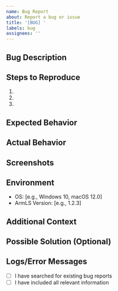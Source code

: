 ```yaml
---
name: Bug Report
about: Report a bug or issue
title: '[BUG] '
labels: bug
assignees: ''
---
```


## Bug Description
<!-- Provide a clear and concise description of the bug -->

## Steps to Reproduce
1. 
2. 
3. 
<!-- Add more steps as needed -->

## Expected Behavior
<!-- Describe what you expected to happen -->

## Actual Behavior
<!-- Describe what actually happened -->

## Screenshots
<!-- If applicable, add screenshots to help explain your problem -->

## Environment
- OS: [e.g., Windows 10, macOS 12.0]
- ArmLS Version: [e.g., 1.2.3]
<!-- Add any other relevant environment details -->

## Additional Context
<!-- Add any other context about the problem here -->

## Possible Solution (Optional)
<!-- If you have suggestions on how to fix the bug, add them here -->

## Logs/Error Messages
<!-- Include any relevant log entries or error messages -->

- [ ] I have searched for existing bug reports
- [ ] I have included all relevant information
